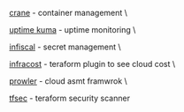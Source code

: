 [crane](https://github.com/InfuseAI/crane) - container management \ 

[uptime kuma](https://github.com/louislam/uptime-kuma) - uptime monitoring \

[infiscal](https://github.com/Infisical/infisical) - secret management \

[infracost](https://github.com/infracost/infracost) - teraform plugin to see cloud cost \

[prowler](https://github.com/prowler-cloud/prowler) - cloud asmt framwrok \

[tfsec](https://github.com/aquasecurity/tfsec) - teraform security scanner
